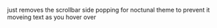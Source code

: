 just removes the scrollbar side popping for noctunal theme to prevent it moveing text as you hover over
